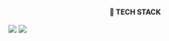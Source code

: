 <!--
**ljsoo01/ljsoo01** is a ✨ _special_ ✨ repository because its `README.md` (this file) appears on your GitHub profile.

Here are some ideas to get you started:

- 🔭 I’m currently working on ...
- 🌱 I’m currently learning ...
- 👯 I’m looking to collaborate on ...
- 🤔 I’m looking for help with ...
- 💬 Ask me about ...
- 📫 How to reach me: ...
- 😄 Pronouns: ...
- ⚡ Fun fact: ...
-->
<h4 align="center">🔨 TECH STACK</h4> 
<img src="https://img.shields.io/badge/react-20232a.svg?style=for-the-badge&logo=react&logoColor=E34F26" />
<img src="https://img.shields.io/badge/react-20232a.svg?style=for-the-badge&logo=react&logoColor=61DAFB" />

